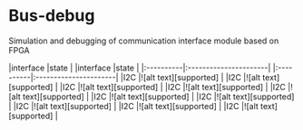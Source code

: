 # Bus-debug
Simulation and debugging of communication interface module based on FPGA

|interface  |state                  |  |interface  |state                  |
|:----------|:----------------------|  |:----------|:----------------------|
|I2C        |![alt text][supported] |  |I2C        |![alt text][supported] |
|I2C        |![alt text][supported] |  |I2C        |![alt text][supported] |
|I2C        |![alt text][supported] |  |I2C        |![alt text][supported] |
|I2C        |![alt text][supported] |  |I2C        |![alt text][supported] |
|I2C        |![alt text][supported] |  |I2C        |![alt text][supported] |

[finish]: https://img.shields.io/badge/-finish-green "finish"
[todo]: https://img.shields.io/badge/-todo-orange "todo"
